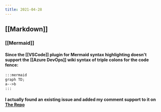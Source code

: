 ```yaml
---
title: 2021-04-28
---
```


## [[Markdown]]
### [[Mermaid]]
#### Since the [[VSCode]] plugin for Mermaid syntax highlighting doesn't support the [[Azure DevOps]] wiki syntax of triple colons for the code fence:
```md
:::mermaid
graph TD;
a-->b
:::
```
#### I actually found an existing issue and added my comment support to it on [The Repo](https://github.com/bpruitt-goddard/vscode-mermaid-syntax-highlight)
